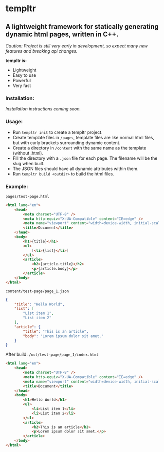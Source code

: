 # templtr
## A lightweight framework for statically generating dynamic html pages, written in C++.

*Caution: Project is still very early in development, so expect many new features and breaking api changes.*

**templtr is:**
* Lightweight
* Easy to use
* Powerful
* Very fast

### Installation:
*Installation instructions coming soon.*

### Usage:
* Run `templtr init` to create a templtr project.
* Create template files in `/pages`, template files are like normal html files, but with curly brackets surrounding dynamic content.
* Create a directory in `/content` with the same name as the template (without .html).
* Fill the directory with a `.json` file for each page. The filename will be the slug when built.
* The JSON files should have all dynamic attributes within them.
* Run `templtr build <outdir>` to build the html files.

### Example:
`pages/test-page.html`
```html
<html lang="en">
	<head>
		<meta charset="UTF-8" />
		<meta http-equiv="X-UA-Compatible" content="IE=edge" />
		<meta name="viewport" content="width=device-width, initial-scale=1.0" />
		<title>Document</title>
	</head>
	<body>
		<h1>{title}</h1>
		<ul>
			[<li>{list}</li>]
		</ul>
		<article>
			<h2>{article.title}</h2>
			<p>{article.body}</p>
		</article>
	</body>
</html>
```

`content/test-page/page_1.json`
```json
{
	"title": "Hello World",
	"list": [
		"List item 1",
		"List item 2"
	],
	"article": {
		"title": "This is an article",
		"body": "Lorem ipsum dolor sit amet."
	}
}
```

After build:
`/out/test-page/page_1/index.html`
```html
<html lang="en">
	<head>
		<meta charset="UTF-8" />
		<meta http-equiv="X-UA-Compatible" content="IE=edge" />
		<meta name="viewport" content="width=device-width, initial-scale=1.0" />
		<title>Document</title>
	</head>
	<body>
		<h1>Hello World</h1>
		<ul>
			<li>List item 1</li>
			<li>List item 2</li>
		</ul>
		<article>
			<h2>This is an article</h2>
			<p>Lorem ipsum dolor sit amet.</p>
		</article>
	</body>
</html>
```
